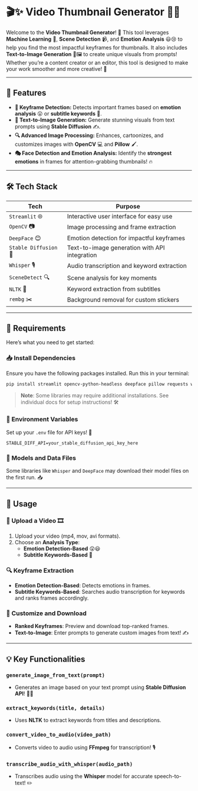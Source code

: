 # 🎬✨ Video Thumbnail Generator 🎨📸

Welcome to the **Video Thumbnail Generator**! 🌟 This tool leverages **Machine Learning** 🧠, **Scene Detection** 📹, and **Emotion Analysis** 😃😢 to help you find the most impactful keyframes for thumbnails. It also includes **Text-to-Image Generation** 🌌🖼️ to create unique visuals from prompts! Whether you’re a content creator or an editor, this tool is designed to make your work smoother and more creative! 🚀

---

## 🌈 Features

- **🎥 Keyframe Detection:** Detects important frames based on **emotion analysis** 😮 or **subtitle keywords** 📝.
- **🎨 Text-to-Image Generation:** Generate stunning visuals from text prompts using **Stable Diffusion** ✍️.
- **🔍 Advanced Image Processing:** Enhances, cartoonizes, and customizes images with **OpenCV** 💻 and **Pillow** 🖌️.
- **🎭 Face Detection and Emotion Analysis:** Identify the **strongest emotions** in frames for attention-grabbing thumbnails! 🔥

---

## 🛠️ Tech Stack

| Tech             | Purpose                                    |
|------------------|--------------------------------------------|
| `Streamlit` 🌐   | Interactive user interface for easy use    |
| `OpenCV` 📷      | Image processing and frame extraction      |
| `DeepFace` 😊    | Emotion detection for impactful keyframes  |
| `Stable Diffusion` 🎨 | Text-to-image generation with API integration |
| `Whisper` 🎙️     | Audio transcription and keyword extraction |
| `SceneDetect` 🔍 | Scene analysis for key moments             |
| `NLTK` 🧩         | Keyword extraction from subtitles         |
| `rembg` ✂️       | Background removal for custom stickers     |

---

## 📝 Requirements

Here’s what you need to get started:

### 📥 Install Dependencies

Ensure you have the following packages installed. Run this in your terminal:
```bash
pip install streamlit opencv-python-headless deepface pillow requests whisper scenedetect nltk rembg python-dotenv
```

> **Note**: Some libraries may require additional installations. See individual docs for setup instructions! 🛠️

### 🔑 Environment Variables

Set up your `.env` file for API keys! 🔐 

```plaintext
STABLE_DIFF_API=your_stable_diffusion_api_key_here
```

### 🧠 Models and Data Files

Some libraries like `Whisper` and `DeepFace` may download their model files on the first run. 📥 

---

## 📸 Usage

### 🌟 Upload a Video 🎞️
1. Upload your video (mp4, mov, avi formats).
2. Choose an **Analysis Type**:
   - **Emotion Detection-Based** 😲😃
   - **Subtitle Keywords-Based** 📝

### 🔍 Keyframe Extraction
- **Emotion Detection-Based**: Detects emotions in frames.
- **Subtitle Keywords-Based**: Searches audio transcription for keywords and ranks frames accordingly.

### 📐 Customize and Download
- **Ranked Keyframes**: Preview and download top-ranked frames.
- **Text-to-Image**: Enter prompts to generate custom images from text! ✍️

---

## 💡 Key Functionalities

### `generate_image_from_text(prompt)`
- Generates an image based on your text prompt using **Stable Diffusion API**! 🧑‍🎨

### `extract_keywords(title, details)`
- Uses **NLTK** to extract keywords from titles and descriptions. 

### `convert_video_to_audio(video_path)`
- Converts video to audio using **FFmpeg** for transcription! 🎙️

### `transcribe_audio_with_whisper(audio_path)`
- Transcribes audio using the **Whisper** model for accurate speech-to-text! ✏️
